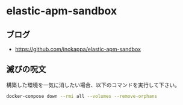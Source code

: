 # elastic-apm-sandbox

## ブログ

* https://github.com/inokappa/elastic-apm-sandbox

## 滅びの呪文

構築した環境を一気に消したい場合、以下のコマンドを実行して下さい。

```sh
docker-compose down --rmi all --volumes --remove-orphans
```
